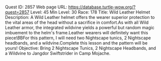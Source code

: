 Quest ID: 2857
Web page URL: https://database.turtle-wow.org/?quest=2857
Level: 45
Min Level: 30
Race: 178
Title: Wild Leather Helmet
Description: A Wild Leather helmet offers the wearer superior protection to the vital areas of the head without a sacrifice in comfort.As with all Wild Leather armor, the integrated wildvine yields a powerful but random magic imbuement to the helm's frame.Leather wearers will definitely want this piece!$B$BFor this pattern, I will need two Nightscape tunics, 2 Nightscape headbands, and a wildvine.Complete this lesson and the pattern will be yours!
Objective: Bring 2 Nightscape Tunics, 2 Nightscape Headbands, and a Wildvine to Jangdor Swiftstrider in Camp Mojache.
